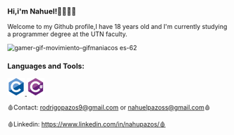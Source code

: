 ### Hi,i'm Nahuel!👋👨🏻‍💻

Welcome to my Github profile,I have 18 years old and I'm currently studying a programmer degree at the UTN faculty.



![gamer-gif-movimiento-gifmaniacos es-62](https://user-images.githubusercontent.com/98673588/189923686-b98469a1-569b-4579-b3b7-94bf18fed197.gif)

<h3 align="left">Languages and Tools:</h3>
<p align="left"> <a href="https://www.cprogramming.com/" target="_blank" rel="noreferrer"> <img src="https://raw.githubusercontent.com/devicons/devicon/master/icons/c/c-original.svg" alt="c" width="40" height="40"/> </a> <a href="https://www.w3schools.com/cs/" target="_blank" rel="noreferrer"> <img src="https://raw.githubusercontent.com/devicons/devicon/master/icons/csharp/csharp-original.svg" alt="csharp" width="40" height="40"/> </a> </p>

🩸Contact: rodrigopazos9@gmail.com or nahuelpazoss@gmail.com🩸


🩸Linkedin: https://www.linkedin.com/in/nahupazos/🩸

